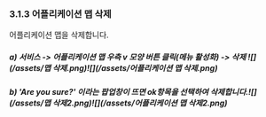 ### 3.1.3 어플리케이션 맵 삭제

어플리케이션 맵을 삭제합니다.

##### a\) 서비스 -&gt; 어플리케이션 맵 우측 v 모양 버튼 클릭\(메뉴 활성화\) -&gt; 삭제 ![](/assets/맵 삭제.png)![](/assets/어플리케이션 맵 삭제.png)

##### b\) 'Are you sure?' 이라는 팝업창이 뜨면 ok항목을 선택하여 삭제합니다.![](/assets/맵 삭제2.png)![](/assets/어플리케이션 맵 삭제2.png)




